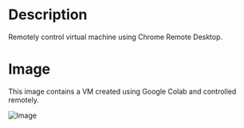 # Description
Remotely control virtual machine using Chrome Remote Desktop.

# Image
This image contains a VM created using Google Colab and controlled remotely.

![Image](https://i.ibb.co/GFDBDDV/Capture.png)
